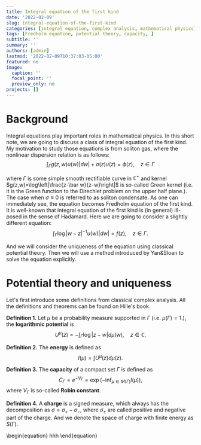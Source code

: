 ```yaml
---
title: Integral equation of the first kind
date: '2022-02-09'
slug: integral-equation-of-the-first-kind
categories: [integral equation, complex analysis, mathematical physics]
tags: [Fredholm equation, potential theory, capacity, ]
subtitle: ''
summary: ''
authors: [admin]
lastmod: '2022-02-09T10:37:03-05:00'
featured: no
image:
  caption: ''
  focal_point: ''
  preview_only: no
projects: []
---
```


# Background
Integral equations play important roles in mathematical physics. In this short note, we are going to discuss a class of integral equation of the first kind. My motivation to study those equations is from soliton gas, where the nonlinear dispersion relation is as follows:
$$\int_\Gamma g(z,w)u(w)|dw|+\sigma(z)u(z)=\phi(z),\quad z\in \Gamma$$

where $\Gamma$ is some simple smooth rectifiable curve in $\mathbb{C}^+$ and kernel $g(z,w)=\log\left|\frac{z-\bar w}{z-w}\right|$ is so-called Green kernel (i.e. it is the Green function to the Direchlet problem on the upper half plane.). The case when $\sigma\equiv 0$ is referred to as soliton condensate. As one can immediately see, the equation becomes Fredholm equation of the first kind. It is well-known that integral equation of the first kind is (in general) ill-posed in the sense of Hadamard. Here we are going to consider a slightly different equation:
$$\int_{\Gamma}\log|w-z|^{-1} u(w)|dw|=f(z),\quad z\in \Gamma.$$

And we will consider the uniqueness of the equation using classical potential theory. Then we will use a method introduced by Yan&Sloan to solve the equation explicitly.

# Potential theory and uniqueness

Let's first introduce some definitions from classical complex analysis. All the definitions and theorems can be found on Hille's book.

**Definition 1.**  Let $\mu$ be a probability measure supported in $\Gamma$ (i.e. $\mu(\Gamma)=1$.), the **logarithmic potential** is
$$U^{\mu}(z)=-\int_\Gamma \log\left|z-w\right|d\mu(w),\quad z\in \mathbb{C}.$$

**Definition 2.** The **energy** is defined as
$$I(\mu)=\int U^{\mu}(z) d\mu(z).$$

**Definition 3.** The **capacity** of a compact set $\Gamma$ is defined as 
$$C_\Gamma=e^{-V_\Gamma}=\exp{(-\inf_{\mu\in M(\Gamma)}I(\mu))},$$ where $V_\Gamma$ is so-called **Robin constant**.

**Definition 4.** A **charge** is a signed measure, which always has the decomposition as $\sigma=\sigma_+-\sigma_-$, where $\sigma_\pm$ are called positive and negative part of the charge. And we denote the space of charge with finite energy as $S(\Gamma)$.

\begin{equation}
hhh
\end{equation}